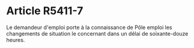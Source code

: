 # Article R5411-7

  
Le demandeur d'emploi porte à la connaissance de Pôle emploi les changements de situation le concernant dans un délai de soixante-douze heures.
